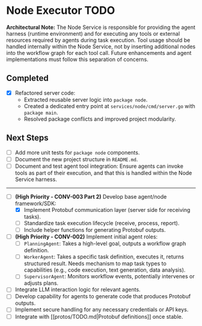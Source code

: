 # Node Executor TODO
**Architectural Note:**
The Node Service is responsible for providing the agent harness (runtime environment) and for executing any tools or external resources required by agents during task execution. Tool usage should be handled internally within the Node Service, not by inserting additional nodes into the workflow graph for each tool call. Future enhancements and agent implementations must follow this separation of concerns.

## Completed
* [x] Refactored server code:
  * Extracted reusable server logic into `package node`.
  * Created a dedicated entry point at `services/node/cmd/server.go` with `package main`.
  * Resolved package conflicts and improved project modularity.

## Next Steps
* [ ] Add more unit tests for `package node` components.
* [ ] Document the new project structure in `README.md`.
* [ ] Document and test agent tool integration: Ensure agents can invoke tools as part of their execution, and that this is handled within the Node Service harness.

---

* [ ] **(High Priority - CONV-003 Part 2)** Develop base agent/node framework/SDK:
    * [x] Implement Protobuf communication layer (server side for receiving tasks).
    * [ ] Standardize task execution lifecycle (receive, process, report).
    * [ ] Include helper functions for generating Protobuf outputs.
* [ ] **(High Priority - CONV-002)** Implement initial agent roles:
    * [ ] `PlanningAgent`: Takes a high-level goal, outputs a workflow graph definition.
    * [ ] `WorkerAgent`: Takes a specific task definition, executes it, returns structured result. Needs mechanism to map task types to capabilities (e.g., code execution, text generation, data analysis).
    * [ ] `SupervisorAgent`: Monitors workflow events, potentially intervenes or adjusts plans.
* [ ] Integrate LLM interaction logic for relevant agents.
* [ ] Develop capability for agents to generate code that produces Protobuf outputs.
* [ ] Implement secure handling for any necessary credentials or API keys.
* [ ] Integrate with [[protos/TODO.md|Protobuf definitions]] once stable.
